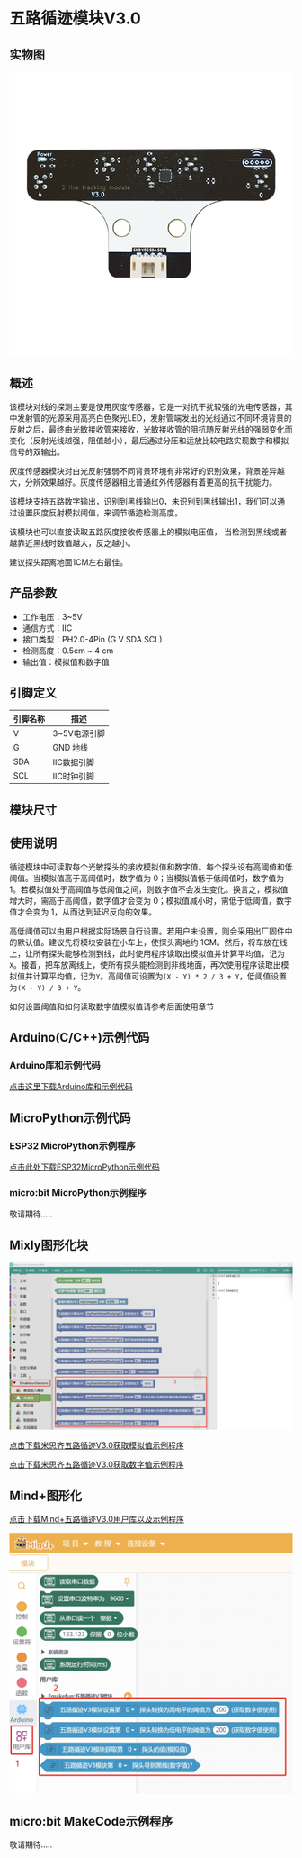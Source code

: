 # 五路循迹模块V3.0

## 实物图

![实物图](./picture/five_way_tracking_module_V3.jpg)

## 概述

该模块对线的探测主要是使用灰度传感器，它是一对抗干扰较强的光电传感器，其中发射管的光源采用高亮白色聚光LED，发射管端发出的光线通过不同环境背景的反射之后，最终由光敏接收管来接收，光敏接收管的阻抗随反射光线的强弱变化而变化（反射光线越强，阻值越小），最后通过分压和运放比较电路实现数字和模拟信号的双输出。

灰度传感器模块对白光反射强弱不同背景环境有非常好的识别效果，背景差异越大，分辨效果越好。灰度传感器相比普通红外传感器有着更高的抗干扰能力。

该模块支持五路数字输出，识别到黑线输出0，未识别到黑线输出1，我们可以通过设置灰度反射模拟阈值，来调节循迹检测高度。

该模块也可以直接读取五路灰度接收传感器上的模拟电压值， 当检测到黑线或者越靠近黑线时数值越大，反之越小。

建议探头距离地面1CM左右最佳。

## 产品参数

- 工作电压：3~5V
- 通信方式：IIC
- 接口类型：PH2.0-4Pin (G V SDA SCL)
- 检测高度：0.5cm ~ 4 cm
- 输出值：模拟值和数字值

## 引脚定义

| 引脚名称 | 描述       |
| ---- | -------- |
| V    | 3~5V电源引脚 |
| G    | GND 地线   |
| SDA  | IIC数据引脚  |
| SCL  | IIC时钟引脚  |

## 模块尺寸

## 使用说明

循迹模块中可读取每个光敏探头的接收模拟值和数字值。每个探头设有高阈值和低阈值。当模拟值高于高阈值时，数字值为 0；当模拟值低于低阈值时，数字值为 1。若模拟值处于高阈值与低阈值之间，则数字值不会发生变化。换言之，模拟值增大时，需高于高阈值，数字值才会变为 0；模拟值减小时，需低于低阈值，数字值才会变为 1，从而达到延迟反向的效果。

高低阈值可以由用户根据实际场景自行设置。若用户未设置，则会采用出厂固件中的默认值。建议先将模块安装在小车上，使探头离地约 1CM。然后，将车放在线上，让所有探头能够检测到线，此时使用程序读取出模拟值并计算平均值，记为`X`。接着，把车放离线上，使所有探头能检测到非线地面，再次使用程序读取出模拟值并计算平均值，记为`Y`。高阈值可设置为`(X - Y) * 2 / 3 + Y`，低阈值设置为`(X - Y) / 3 + Y`。

如何设置阈值和如何读取数字值模拟值请参考后面使用章节

## Arduino(C/C++)示例代码

### Arduino库和示例代码

[点击这里下载Arduino库和示例代码](zh-cn/ph2.0_sensors/sensors/five_line_tracker_v3/emakefun_five_line_tracker_v3.zip ':ignore')

## MicroPython示例代码

### ESP32 MicroPython示例程序

[点击此处下载ESP32MicroPython示例代码](zh-cn/ph2.0_sensors/sensors/five_line_tracker_v3/five_line_tracker_v3_esp32_micropython.zip ':ignore')

### micro:bit MicroPython示例程序

敬请期待.....

## Mixly图形化块

![loading-ag-147](./picture/mixly_select.png)

[点击下载米思齐五路循迹V3.0获取模拟值示例程序](zh-cn/ph2.0_sensors/sensors/five_line_tracker_v3/mixly_get_analog.zip ':ignore')

[点击下载米思齐五路循迹V3.0获取数字值示例程序](zh-cn/ph2.0_sensors/sensors/five_line_tracker_v3/mixly_get_digital.zip ':ignore')

## Mind+图形化

[点击下载Mind+五路循迹V3.0用户库以及示例程序](zh-cn/ph2.0_sensors/sensors/five_line_tracker_v3/mindplus_example.zip ':ignore')

![mindplus_select](./picture/mindplus_select.png "mind+选择五路循迹V3.0")

## micro:bit MakeCode示例程序

敬请期待.....
